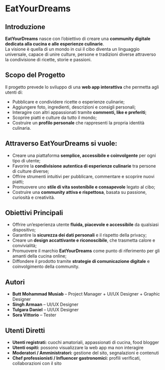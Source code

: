# EatYourDreams

## Introduzione
**EatYourDreams** nasce con l’obiettivo di creare una **community digitale dedicata alla cucina e alle esperienze culinarie**.  
La visione è quella di un mondo in cui il cibo diventa un linguaggio universale, capace di unire culture, persone e tradizioni diverse attraverso la condivisione di ricette, storie e passioni.

## Scopo del Progetto
Il progetto prevede lo sviluppo di una **web app interattiva** che permetta agli utenti di:

- Pubblicare e condividere ricette o esperienze culinarie;  
- Aggiungere foto, ingredienti, descrizioni e consigli personali;  
- Interagire con altri appassionati tramite **commenti, like e preferiti**;  
- Scoprire piatti e culture da tutto il mondo;  
- Costruire un **profilo personale** che rappresenti la propria identità culinaria.

## Attraverso **EatYourDreams** si vuole:

- Creare una piattaforma **semplice, accessibile e coinvolgente** per ogni tipo di utente;  
- Favorire la **condivisione autentica di esperienze culinarie** tra persone di culture diverse;  
- Offrire strumenti intuitivi per pubblicare, commentare e scoprire nuovi piatti;  
- Promuovere uno **stile di vita sostenibile e consapevole** legato al cibo;  
- Costruire una **community attiva e rispettosa**, basata su passione, curiosità e creatività.

##  Obiettivi Principali
- Offrire un’esperienza utente **fluida, piacevole e accessibile** da qualsiasi dispositivo;  
- Garantire la **sicurezza dei dati personali** e il rispetto della privacy;  
- Creare un **design accattivante e riconoscibile**, che trasmetta calore e convivialità;  
- Promuovere il marchio **EatYourDreams** come punto di riferimento per gli amanti della cucina online;  
- Diffondere il prodotto tramite **strategie di comunicazione digitale** e coinvolgimento della community.

##  Autori
- **Butt Mohammad Musiab** – Project Manager + UI/UX Designer + Graphic Designer
- **Singh Armaan** – UI/UX Designer 
- **Tulgara Daniel** – UI/UX Designer
- **Sora Vittorio** – Tester 

## Utenti Diretti
- **Utenti registrati:** cuochi amatoriali, appassionati di cucina, food blogger  
- **Utenti ospiti:** possono visualizzare la web app ma non interagire  
- **Moderatori / Amministratori:** gestione del sito, segnalazioni e contenuti  
- **Chef professionisti / Influencer gastronomici:** profili verificati, collaborazioni con il sito
